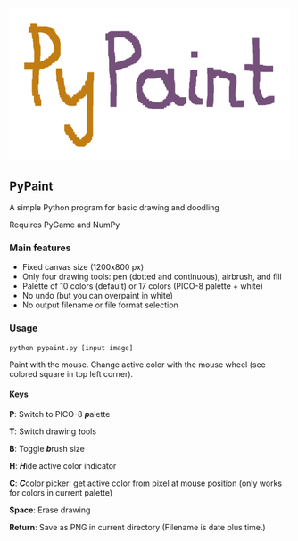 ![logo](https://github.com/mdoege/PyPaint/raw/master/logo.png "PyPaint logo")

## PyPaint

A simple Python program for basic drawing and doodling

Requires PyGame and NumPy

### Main features

* Fixed canvas size (1200x800 px)
* Only four drawing tools: pen (dotted and continuous), airbrush, and fill
* Palette of 10 colors (default) or 17 colors (PICO-8 palette + white)
* No undo (but you can overpaint in white)
* No output filename or file format selection

### Usage

    python pypaint.py [input image]

Paint with the mouse. Change active color with the mouse wheel
(see colored square in top left corner).

#### Keys

**P**: Switch to PICO-8 ***p***alette

**T**: Switch drawing ***t***ools

**B**: Toggle ***b***rush size

**H**: ***H***ide active color indicator

**C**: ***C***color picker: get active color from pixel at mouse position
(only works for colors in current palette)

**Space**: Erase drawing

**Return**: Save as PNG in current directory (Filename is date plus time.)

